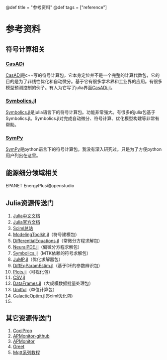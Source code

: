 @def title = "参考资料"
@def tags = ["reference"]

# 参考资料

## 符号计算相关

### [CasADi](https://web.casadi.org/)
[CasADi](https://web.casadi.org/)是c++写的符号计算包，它本身定位并不是一个完整的计算代数包，它的目的是为了非线性优化和自动微分。基于它有很多学术界和工业界的应用。有很多模型预测控制的例子。有人为它写了julia界面[CasADi.jl](https://github.com/ichatzinikolaidis/CasADi.jl)。

### [Symbolics.jl](https://github.com/JuliaSymbolics/Symbolics.jl)
[Symbolics.jl](https://github.com/JuliaSymbolics/Symbolics.jl)是julia语言下的符号计算包。功能非常强大。有很多的julia包基于Symbolics.jl。Symbolics.jl对完成自动微分、符号计算、优化模型构建等非常有帮助。

### [SymPy](https://www.sympy.org/en/index.html)
[SymPy](https://www.sympy.org/en/index.html)是python语言下的符号计算包。我没有深入研究过。只是为了方便python用户列出在这里。

## 能源细分领域相关
EPANET
EnergyPlus和openstudio



## Julia资源传送门

1. [Julia中文文档](https://cn.julialang.org/)
2. [Julia官方文档](https://julialang.org/)
3. [Sciml总站](https://sciml.ai/)
4. [ModelingToolkit.jl](https://mtk.sciml.ai/stable/)（符号建模包）
5. [DifferentialEquations.jl](https://diffeq.sciml.ai/dev/)（常微分方程求解包）
6. [NeuralPDE.jl](https://neuralpde.sciml.ai/stable/)（偏微分方程求解包）
7. [Symbolics.jl](https://symbolics.juliasymbolics.org/dev/)（MTK依赖的符号求解包）
8. [JuMP.jl](https://jump.dev/JuMP.jl/stable/)（优化求解器包）
9. [DiffEqParamEstim.jl](https://diffeqparamestim.sciml.ai/dev/)（基于DE的参数辨识包）
10. [Plots.ji](https://docs.juliaplots.org/dev/)（可视化包）
11. [CSV.jl](https://csv.juliadata.org/stable/)
12. [DataFrames.jl](https://dataframes.juliadata.org/stable/)（大规模数据批量处理包）
13. [Unitful](https://painterqubits.github.io/Unitful.jl/stable/)（单位计算包）
14. [GalacticOptim.jl](https://galacticoptim.sciml.ai/dev/)(Sciml优化包)
15. 

## 其它资源传送门

1. [CoolProp](http://www.coolprop.org/index.html)
2. [APMonitor-github](https://github.com/APMonitor/)
3. [APMonitor](http://apmonitor.com/)
4. [Greet](https://greet.es.anl.gov/)
5. [Mqtt系列教程](https://www.hangge.com/blog/cache/detail_2347.html)

<!-- 
AnyMOD.jl


arduino


Catalyst.jl
CellMLToolkit.jl
CoupledODETools.jl
cvxopt
cyres
dymos
EnergyBasedModels.jl
EnergyModels.jl

EnergySystemModeling.jl

FOQUS
GasModels.jl
GasNetworkOptimization

GlobalEnergyGIS

indico-slac
InfrastructureModels.jl
InfrastructureSystems.jl

JuliaFEM.jl
JuliaFMI
jupyter-CAF-kernel
MINLPinstances
MINLPLib.jl
modelica-json
ModelingToolkit.jl
mystic
nlpy
Numberjack

pagmo2
Plasmo.jl
PlasmoCompute.jl
PowerGraphics.jl
PowerModels.jl
PowerSimulations.jl
PowerSystems.jl
PowerSystemsTestData
PSA.jl
pyipopt
pykrylov
REoptLite
SBML2Julia
SBMLToolkit.jl
SIIPExamples.jl
Sims.jl
SmoWeb
soep
SolarResourceModelsandTools
spine-project.org
WaterModels.jl
WaterSystems.jl
WNTR
-->
